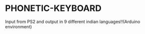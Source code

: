 # PHONETIC-KEYBOARD
Input from PS2 and output in 9 different indian languages!!(Arduino environment)
